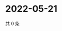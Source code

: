 # 2022-05-21

共 0 条

<!-- BEGIN WEIBO -->
<!-- 最后更新时间 Sat May 21 2022 16:22:10 GMT+0800 (China Standard Time) -->

<!-- END WEIBO -->
